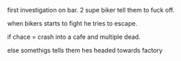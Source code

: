 first investigation on bar. 
2 supe biker tell them to fuck off.

when bikers starts to fight he tries to escape.

if chace = crash into a cafe and multiple dead.

else somethigs tells them hes headed towards factory

